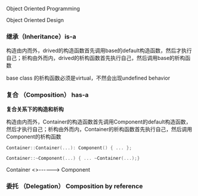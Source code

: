 Object Oriented Programming

Object Oriented Design

### 继承（Inheritance）is-a

构造由内而外，drived的构造函数首先调用base的default构造函数，然后才执行自己；析构由外而内，drived的析构函数首先执行自己，然后调用base的析构函数

base class 的析构函数必须是virtual，不然会出现undefined behavior

### 复合 （Composition） has-a
**复合关系下的构造和析构**

构造由内而外，Container的构造函数首先调用Component的default构造函数，然后才执行自己；析构由外而内，Container的析构函数首先执行自己，然后调用Component的析构函数



```c++
Container::Container(...): Component() { ... };

Container::~Component(...) { ... ~Container(...);}
```

Container <>------> Component

### 委托 （Delegation） Composition by reference
